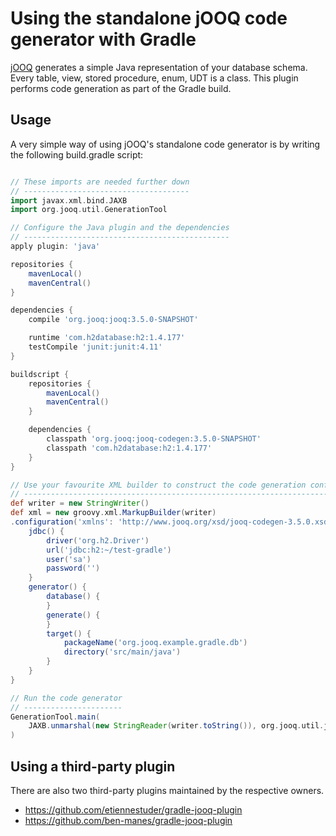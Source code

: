 # Using the standalone jOOQ code generator with Gradle

[jOOQ](http://www.jooq.org) generates a simple Java representation of your database schema.
Every table, view, stored procedure, enum, UDT is a class. This plugin performs code generation
as part of the Gradle build.

## Usage

A very simple way of using jOOQ's standalone code generator is by writing the following
build.gradle script:

```groovy

// These imports are needed further down
// -------------------------------------
import javax.xml.bind.JAXB
import org.jooq.util.GenerationTool

// Configure the Java plugin and the dependencies
// ----------------------------------------------
apply plugin: 'java'

repositories {
    mavenLocal()
    mavenCentral()
}

dependencies {
    compile 'org.jooq:jooq:3.5.0-SNAPSHOT'

    runtime 'com.h2database:h2:1.4.177'
    testCompile 'junit:junit:4.11'
}

buildscript {
    repositories {
        mavenLocal()
        mavenCentral()
    }

    dependencies {
        classpath 'org.jooq:jooq-codegen:3.5.0-SNAPSHOT'
        classpath 'com.h2database:h2:1.4.177'
    }
}

// Use your favourite XML builder to construct the code generation configuration file
// ----------------------------------------------------------------------------------
def writer = new StringWriter()
def xml = new groovy.xml.MarkupBuilder(writer)
.configuration('xmlns': 'http://www.jooq.org/xsd/jooq-codegen-3.5.0.xsd') {
    jdbc() {
        driver('org.h2.Driver')
        url('jdbc:h2:~/test-gradle')
        user('sa')
        password('')
    }
    generator() {
        database() {
        }
        generate() {
        }
        target() {
            packageName('org.jooq.example.gradle.db')
            directory('src/main/java')
        }
    }
}

// Run the code generator
// ----------------------
GenerationTool.main(
    JAXB.unmarshal(new StringReader(writer.toString()), org.jooq.util.jaxb.Configuration.class)
)
```

## Using a third-party plugin

There are also two third-party plugins maintained by the respective owners.

- https://github.com/etiennestuder/gradle-jooq-plugin
- https://github.com/ben-manes/gradle-jooq-plugin